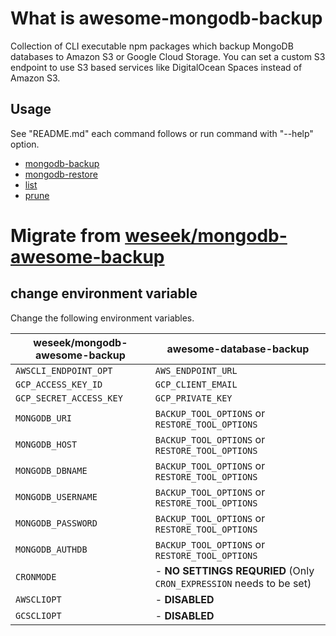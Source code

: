 # What is awesome-mongodb-backup

Collection of CLI executable npm packages which backup MongoDB databases to Amazon S3 or Google Cloud Storage. You can set a custom S3 endpoint to use S3 based services like DigitalOcean Spaces instead of Amazon S3.

## Usage

See "README.md" each command follows or run command with "--help" option.

- [mongodb-backup](https://github.com/ryu-sato/awesome-database-backup/blob/master/apps/mongodb-backup/README.md)
- [mongodb-restore](https://github.com/ryu-sato/awesome-database-backup/blob/master/apps/mongodb-restore/README.md)
- [list](https://github.com/ryu-sato/awesome-database-backup/blob/master/apps/list/README.md)
- [prune](https://github.com/ryu-sato/awesome-database-backup/blob/master/apps/prune/README.md)

# Migrate from [weseek/mongodb-awesome-backup](https://github.com/weseek/mongodb-awesome-backup)

## change environment variable

Change the following environment variables.

| weseek/mongodb-awesome-backup | awesome-database-backup |
| ----------------------------- | -------------- |
| `AWSCLI_ENDPOINT_OPT` | `AWS_ENDPOINT_URL` |
| `GCP_ACCESS_KEY_ID` | `GCP_CLIENT_EMAIL` |
| `GCP_SECRET_ACCESS_KEY` | `GCP_PRIVATE_KEY` |
| `MONGODB_URI` | `BACKUP_TOOL_OPTIONS` or `RESTORE_TOOL_OPTIONS` |
| `MONGODB_HOST` | `BACKUP_TOOL_OPTIONS` or `RESTORE_TOOL_OPTIONS` |
| `MONGODB_DBNAME` | `BACKUP_TOOL_OPTIONS` or `RESTORE_TOOL_OPTIONS` |
| `MONGODB_USERNAME` | `BACKUP_TOOL_OPTIONS` or `RESTORE_TOOL_OPTIONS` |
| `MONGODB_PASSWORD` | `BACKUP_TOOL_OPTIONS` or `RESTORE_TOOL_OPTIONS` |
| `MONGODB_AUTHDB` | `BACKUP_TOOL_OPTIONS` or `RESTORE_TOOL_OPTIONS` |
| `CRONMODE` | - **NO SETTINGS REQURIED** (Only `CRON_EXPRESSION` needs to be set) |
| `AWSCLIOPT` | - **DISABLED** |
| `GCSCLIOPT` | - **DISABLED** |

